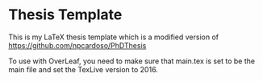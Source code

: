 # Thesis Template
This is my LaTeX thesis template which is a modified version of https://github.com/npcardoso/PhDThesis

To use with OverLeaf, you need to make sure that main.tex is set to be the main file and set the TexLive version to 2016. 
